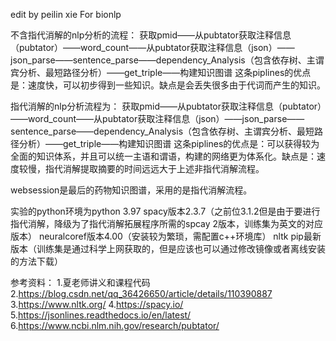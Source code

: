 edit by peilin xie
For bionlp

不含指代消解的nlp分析的流程：
获取pmid——从pubtator获取注释信息（pubtator）——word_count——从pubtator获取注释信息（json）——json_parse——sentence_parse——dependency_Analysis（包含依存树、主谓宾分析、最短路径分析）——get_triple——构建知识图谱
这条piplines的优点是：速度快，可以初步得到一些知识。缺点是会丢失很多由于代词而产生的知识。

指代消解的nlp分析流程为：
获取pmid——从pubtator获取注释信息（pubtator）——word_count——从pubtator获取注释信息（json）——json_parse——sentence_parse——dependency_Analysis（包含依存树、主谓宾分析、最短路径分析）——get_triple——构建知识图谱
这条piplines的优点是：可以获得较为全面的知识体系，并且可以统一主语和谓语，构建的网络更为体系化。缺点是：速度较慢，指代消解提取摘要的时间远远大于上述非指代消解流程。

websession是最后的药物知识图谱，采用的是指代消解流程。

实验的python环境为python 3.97
spacy版本2.3.7（之前位3.1.2但是由于要进行指代消解，降级为了指代消解拓展程序所需的spcay 2版本，训练集为英文的对应版本）
neuralcoref版本4.00（安装较为繁琐，需配置c++环境库）
nltk pip最新版本（训练集是通过科学上网获取的，但是应该也可以通过修改镜像或者离线安装的方法下载）

参考资料：
1.夏老师讲义和课程代码
2.https://blog.csdn.net/qq_36426650/article/details/110390887
3.https://www.nltk.org/
4.https://spacy.io/
5.https://jsonlines.readthedocs.io/en/latest/
6.https://www.ncbi.nlm.nih.gov/research/pubtator/
